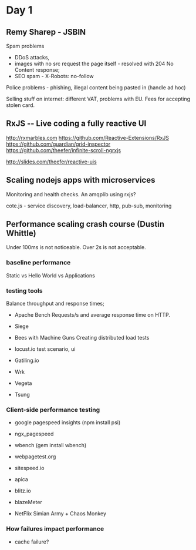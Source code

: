 # Day 1

## Remy Sharep - JSBIN

Spam problems

- DDoS attacks, 
- images with no src request the page itself - resolved with 204 No Content response; 
- SEO spam - X-Robots: no-follow

Police problems - phishing, illegal content being pasted in (handle ad hoc)

Selling stuff on internet: different VAT, problems with EU. Fees for accepting stolen card.


## RxJS -- Live coding a fully reactive UI

http://rxmarbles.com
https://github.com/Reactive-Extensions/RxJS
https://github.com/guardian/grid-inspector
https://github.com/theefer/infinite-scroll-ngrxjs

http://slides.com/theefer/reactive-uis

## Scaling nodejs apps with microservices

Monitoring and health checks.
An amqplib using rxjs?

cote.js - service discovery, load-balancer, http, pub-sub, monitoring

## Performance scaling crash course (Dustin Whittle)

Under 100ms is not noticeable. Over 2s is not acceptable.

### baseline performance
Static vs Hello World vs Applications

### testing tools
Balance throughput and response times;

- Apache Bench
Requests/s and average response time on HTTP.

- Siege

- Bees with Machine Guns
Creating distributed load tests

- locust.io
test scenario, ui

- Gatiling.io
- Wrk
- Vegeta
- Tsung

### Client-side performance testing

- google pagespeed insights (npm install psi)
- ngx_pagespeed

- wbench (gem install wbench)
- webpagetest.org
- sitespeed.io

- apica
- blitz.io
- blazeMeter
- NetFlix Simian Army + Chaos Monkey

### How failures impact performance

- cache failure?






